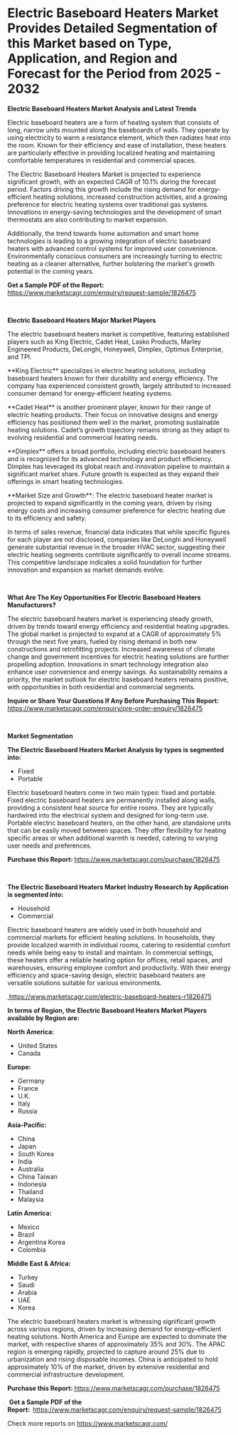 <p><h1>Electric Baseboard Heaters Market Provides Detailed Segmentation of this Market based on Type, Application, and Region and Forecast for the Period from 2025 - 2032</h1></p><p><strong>Electric Baseboard Heaters Market Analysis and Latest Trends</strong></p>
<p><p>Electric baseboard heaters are a form of heating system that consists of long, narrow units mounted along the baseboards of walls. They operate by using electricity to warm a resistance element, which then radiates heat into the room. Known for their efficiency and ease of installation, these heaters are particularly effective in providing localized heating and maintaining comfortable temperatures in residential and commercial spaces.</p><p>The Electric Baseboard Heaters Market is projected to experience significant growth, with an expected CAGR of 10.1% during the forecast period. Factors driving this growth include the rising demand for energy-efficient heating solutions, increased construction activities, and a growing preference for electric heating systems over traditional gas systems. Innovations in energy-saving technologies and the development of smart thermostats are also contributing to market expansion. </p><p>Additionally, the trend towards home automation and smart home technologies is leading to a growing integration of electric baseboard heaters with advanced control systems for improved user convenience. Environmentally conscious consumers are increasingly turning to electric heating as a cleaner alternative, further bolstering the market's growth potential in the coming years.</p></p>
<p><strong>Get a Sample PDF of the Report:&nbsp;</strong> <a href="https://www.marketscagr.com/enquiry/request-sample/1826475?utm_campaign=2138&utm_medium=2&utm_source=Github&utm_content=ia&utm_term=18022025&utm_id=electric-baseboard-heaters">https://www.marketscagr.com/enquiry/request-sample/1826475</a></p>
<p>&nbsp;</p>
<p><strong>Electric Baseboard Heaters Major Market Players</strong></p>
<p><p>The electric baseboard heaters market is competitive, featuring established players such as King Electric, Cadet Heat, Lasko Products, Marley Engineered Products, DeLonghi, Honeywell, Dimplex, Optimus Enterprise, and TPI. </p><p>**King Electric** specializes in electric heating solutions, including baseboard heaters known for their durability and energy efficiency. The company has experienced consistent growth, largely attributed to increased consumer demand for energy-efficient heating systems. </p><p>**Cadet Heat** is another prominent player, known for their range of electric heating products. Their focus on innovative designs and energy efficiency has positioned them well in the market, promoting sustainable heating solutions. Cadet’s growth trajectory remains strong as they adapt to evolving residential and commercial heating needs. </p><p>**Dimplex** offers a broad portfolio, including electric baseboard heaters and is recognized for its advanced technology and product efficiency. Dimplex has leveraged its global reach and innovation pipeline to maintain a significant market share. Future growth is expected as they expand their offerings in smart heating technologies.</p><p>**Market Size and Growth**: The electric baseboard heater market is projected to expand significantly in the coming years, driven by rising energy costs and increasing consumer preference for electric heating due to its efficiency and safety. </p><p>In terms of sales revenue, financial data indicates that while specific figures for each player are not disclosed, companies like DeLonghi and Honeywell generate substantial revenue in the broader HVAC sector, suggesting their electric heating segments contribute significantly to overall income streams. This competitive landscape indicates a solid foundation for further innovation and expansion as market demands evolve.</p></p>
<p>&nbsp;</p>
<p><strong>What Are The Key Opportunities For Electric Baseboard Heaters Manufacturers?</strong></p>
<p><p>The electric baseboard heaters market is experiencing steady growth, driven by trends toward energy efficiency and residential heating upgrades. The global market is projected to expand at a CAGR of approximately 5% through the next five years, fueled by rising demand in both new constructions and retrofitting projects. Increased awareness of climate change and government incentives for electric heating solutions are further propelling adoption. Innovations in smart technology integration also enhance user convenience and energy savings. As sustainability remains a priority, the market outlook for electric baseboard heaters remains positive, with opportunities in both residential and commercial segments.</p></p>
<p><strong>Inquire or Share Your Questions If Any Before Purchasing This Report:</strong> <a href="https://www.marketscagr.com/enquiry/pre-order-enquiry/1826475?utm_campaign=2138&utm_medium=2&utm_source=Github&utm_content=ia&utm_term=18022025&utm_id=electric-baseboard-heaters">https://www.marketscagr.com/enquiry/pre-order-enquiry/1826475</a></p>
<p>&nbsp;</p>
<p><strong>Market Segmentation</strong></p>
<p><strong>The Electric Baseboard Heaters Market Analysis by types is segmented into:</strong></p>
<p><ul><li>Fixed</li><li>Portable</li></ul></p>
<p><p>Electric baseboard heaters come in two main types: fixed and portable. Fixed electric baseboard heaters are permanently installed along walls, providing a consistent heat source for entire rooms. They are typically hardwired into the electrical system and designed for long-term use. Portable electric baseboard heaters, on the other hand, are standalone units that can be easily moved between spaces. They offer flexibility for heating specific areas or when additional warmth is needed, catering to varying user needs and preferences.</p></p>
<p><strong>Purchase this Report:&nbsp;</strong><a href="https://www.marketscagr.com/purchase/1826475?utm_campaign=2138&utm_medium=2&utm_source=Github&utm_content=ia&utm_term=18022025&utm_id=electric-baseboard-heaters">https://www.marketscagr.com/purchase/1826475</a></p>
<p>&nbsp;</p>
<p><strong>The Electric Baseboard Heaters Market Industry Research by Application is segmented into:</strong></p>
<p><ul><li>Household</li><li>Commercial</li></ul></p>
<p><p>Electric baseboard heaters are widely used in both household and commercial markets for efficient heating solutions. In households, they provide localized warmth in individual rooms, catering to residential comfort needs while being easy to install and maintain. In commercial settings, these heaters offer a reliable heating option for offices, retail spaces, and warehouses, ensuring employee comfort and productivity. With their energy efficiency and space-saving design, electric baseboard heaters are versatile solutions suitable for various environments.</p></p>
<p><a href="https://www.marketscagr.com/electric-baseboard-heaters-r1826475?utm_campaign=2138&utm_medium=2&utm_source=Github&utm_content=ia&utm_term=18022025&utm_id=electric-baseboard-heaters">&nbsp;https://www.marketscagr.com/electric-baseboard-heaters-r1826475</a></p>
<p><strong>In terms of Region, the Electric Baseboard Heaters Market Players available by Region are:</strong></p>
<p>
    <p> <strong> North America: </strong>
        <ul>
            <li>United States</li>
            <li>Canada</li>
        </ul>
        </p> 
    <p> <strong> Europe: </strong>
        <ul>
            <li>Germany</li>
            <li>France</li>
            <li>U.K.</li>
            <li>Italy</li>
            <li>Russia</li>
        </ul>
        </p> 
    <p> <strong> Asia-Pacific: </strong>
        <ul>
            <li>China</li>
            <li>Japan</li>
            <li>South Korea</li>
            <li>India</li>
            <li>Australia</li>
            <li>China Taiwan</li>
            <li>Indonesia</li>
            <li>Thailand</li>
            <li>Malaysia</li>
        </ul>
        </p> 
    <p> <strong> Latin America: </strong>
        <ul>
            <li>Mexico</li>
            <li>Brazil</li>
            <li>Argentina Korea</li>
            <li>Colombia</li>
        </ul>
        </p> 
    <p> <strong> Middle East & Africa: </strong>
        <ul>
            <li>Turkey</li>
            <li>Saudi</li>
            <li>Arabia</li>
            <li>UAE</li>
            <li>Korea</li>
        </ul>
    </p>
    </p>
<p><p>The electric baseboard heaters market is witnessing significant growth across various regions, driven by increasing demand for energy-efficient heating solutions. North America and Europe are expected to dominate the market, with respective shares of approximately 35% and 30%. The APAC region is emerging rapidly, projected to capture around 25% due to urbanization and rising disposable incomes. China is anticipated to hold approximately 10% of the market, driven by extensive residential and commercial infrastructure development.</p></p>
<p><strong>Purchase this Report: </strong><a href="https://www.marketscagr.com/purchase/1826475?utm_campaign=2138&utm_medium=2&utm_source=Github&utm_content=ia&utm_term=18022025&utm_id=electric-baseboard-heaters">https://www.marketscagr.com/purchase/1826475</a></p>
<p>&nbsp;<strong>Get a Sample PDF of the Report:&nbsp;&nbsp;</strong><a href="https://www.marketscagr.com/enquiry/request-sample/1826475?utm_campaign=2138&utm_medium=2&utm_source=Github&utm_content=ia&utm_term=18022025&utm_id=electric-baseboard-heaters">https://www.marketscagr.com/enquiry/request-sample/1826475</a></p>
<p><strong></strong></p>
<p>Check more reports on <a href="https://www.marketscagr.com/?utm_campaign=2138&utm_medium=2&utm_source=Github&utm_content=ia&utm_term=18022025&utm_id=electric-baseboard-heaters">https://www.marketscagr.com/</a></p>